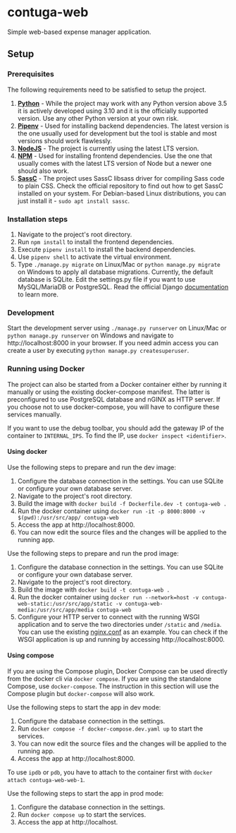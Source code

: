 # contuga-web

Simple web-based expense manager application.

## Setup

### Prerequisites

The following requirements need to be satisfied to setup the project.

1. [**Python**](https://www.python.org/) - While the project may work with any Python version above 3.5 it is actively developed using 3.10 and it is the officially supported version. Use any other Python version at your own risk.
1. [**Pipenv**](https://github.com/pypa/pipenv) - Used for installing backend dependencies. The latest version is the one usually used for development but the tool is stable and most versions should work flawlessly.
1. [**NodeJS**](https://nodejs.org/) - The project is currently using the latest LTS version.
1. [**NPM**](https://www.npmjs.com/) - Used for installing frontend dependencies. Use the one that usually comes with the latest LTS version of Node but a newer one should also work.
1. [**SassC**](https://github.com/sass/sassc) - The project uses SassC libsass driver for compiling Sass code to plain CSS. Check the official repository to find out how to get SassC installed on your system. For Debian-based Linux distributions, you can just install it - `sudo apt install sassc`.

### Installation steps

1. Navigate to the project's root directory.
1. Run `npm install` to install the frontend dependencies.
1. Execute `pipenv install` to install the backend dependencies.
1. Use `pipenv shell` to activate the virtual environment.
1. Type `./manage.py migrate` on Linux/Mac or `python manage.py migrate` on Windows to apply all database migrations. Currently, the default database is SQLite. Edit the settings.py file if you want to use MySQL/MariaDB or PostgreSQL. Read the official Django [documentation](https://docs.djangoproject.com/en/2.2/ref/databases/) to learn more.

### Development

Start the development server using `./manage.py runserver` on Linux/Mac or `python manage.py runserver` on Windows and navigate to http://localhost:8000 in your browser.
If you need admin access you can create a user by executing `python manage.py createsuperuser`.

### Running using Docker

The project can also be started from a Docker container either by running it manually or using the existing docker-compose manifest. The latter is preconfigured to use PostgreSQL database and nGINX as HTTP server. If you choose not to use docker-compose, you will have to configure these services manually.

If you want to use the debug toolbar, you should add the gateway IP of the container to `INTERNAL_IPS`. To find the IP, use `docker inspect <identifier>`.

#### Using docker

Use the following steps to prepare and run the dev image:

1. Configure the database connection in the settings. You can use SQLite or configure your own database server.
1. Navigate to the project's root directory.
1. Build the image with `docker build -f Dockerfile.dev -t contuga-web .`
1. Run the docker container using `docker run -it -p 8000:8000 -v $(pwd):/usr/src/app/ contuga-web`
1. Access the app at http://localhost:8000.
1. You can now edit the source files and the changes will be applied to the running app.

Use the following steps to prepare and run the prod image:

1. Configure the database connection in the settings. You can use SQLite or configure your own database server.
1. Navigate to the project's root directory.
1. Build the image with `docker build -t contuga-web .`
1. Run the docker container using `docker run --network=host -v contuga-web-static:/usr/src/app/static -v contuga-web-media:/usr/src/app/media contuga-web`
1. Configure your HTTP server to connect with the running WSGI application and to serve the two directories under `/static` and `/media`. You can use the existing [nginx.conf](nginx/nginx/conf) as an example. You can check if the WSGI application is up and running by accessing http://localhost:8000.

#### Using compose

If you are using the Compose plugin, Docker Compose can be used directly from the docker cli via `docker compose`. If you are using the standalone Compose, use `docker-compose`. The instruction in this section will use the Compose plugin but `docker-compose` will also work.

Use the following steps to start the app in dev mode:

1. Configure the database connection in the settings.
1. Run `docker compose -f docker-compose.dev.yaml up` to start the services.
1. You can now edit the source files and the changes will be applied to the running app.
1. Access the app at http://localhost:8000.

To use `ipdb` or `pdb`, you have to attach to the container first with `docker attach contuga-web-web-1`.

Use the following steps to start the app in prod mode:

1. Configure the database connection in the settings.
1. Run `docker compose up` to start the services.
1. Access the app at http://localhost.
